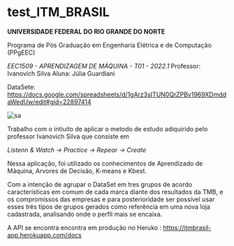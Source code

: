 # test_ITM_BRASIL

**UNIVERSIDADE FEDERAL DO RIO GRANDE DO NORTE**

Programa de Pós Graduação em Engenharia Elétrica e de Computação (PPgEEC)

*EEC1509 - APRENDIZAGEM DE MÁQUINA - T01 - 2022.1*
Professor: Ivanovich Silva
Aluna: Júlia Guardiani

DataSete: https://docs.google.com/spreadsheets/d/1gArz3sITUN0QrZPBv1969XDmddaWedUw/edit#gid=22897414

![sa](https://user-images.githubusercontent.com/42269517/171933913-f324ba86-3731-4887-88d6-dd9fdfc1f4fc.png)


 Trabalho com o intiuito de aplicar o metodo de estudo adiquirido pelo professor Ivanovich Silva que consiste em 
 
  *Listenn & Watch -> Practice -> Repear -> Create*
 
 Nessa aplicação, foi utilizado os conhecimentos de Aprendizado de Máquina, Arvores de Decisão, K-means e Kbest. 
 
 
 Com a intenção de agrupar o DataSet em tres grupos de acordo características em comum de cada marca  diante dos resultados da TMB,
 e os compromissos das empresas e para  posterioridade ser possível usar esses três tipos de grupos gerados como referência em 
 uma nova loja cadastrada, analisando onde o perfil mais se encaixa.


A API se encontra encontra em produção no Heruko : https://itmbrasil-app.herokuapp.com/docs
